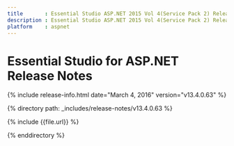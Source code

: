 ```yaml
---
title       : Essential Studio ASP.NET 2015 Vol 4(Service Pack 2) Release Notes
description : Essential Studio ASP.NET 2015 Vol 4(Service Pack 2) Release Notes
platform    : aspnet
---
```


# Essential Studio for ASP.NET Release Notes

{% include release-info.html date="March 4, 2016" version="v13.4.0.63" %} 

{% directory path: _includes/release-notes/v13.4.0.63 %}

{% include {{file.url}} %}

{% enddirectory %}